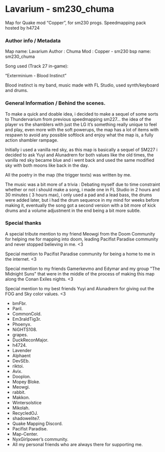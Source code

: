 # Lavarium - sm230_chuma

Map for Quake mod “Copper”, for sm230 progs. Speedmapping pack hosted by h4724

### Author info / Metadata

Map name: Lavarium
Author : Chuma
Mod : Copper - sm230
bsp name: sm230_chuma

Song used (Track 27 in-game): 

“Exterminium - Blood Instinct”

 Blood instinct is my band, music made with FL Studio, used synth/keyboard and drums.

### General Information / Behind the scenes.

To make a quick and doable idea, i decided to make a sequel of some sorts to Thundervarium from previous speedmapping sm227… the idea of the player vs the shamblers with just the LG it’s something really unique to feel and play, even more with the soft powerups, the map has a lot of items with respawn to avoid any possible softlock and enjoy what the map is, a fully action shambler rampage.

Initially i used a vanilla red sky, as this map is basically a sequel of SM227 i decided to ask Yuyi and Alunadrern for both values like the old times, the vanilla red sky became blue and i went back and used the same modified sky with both moons like back in the day.

All the poetry in the map (the trigger texts) was written by me.

The music was a bit more of a trivia : Debating myself due to time constraint whether or not i should make a song, i made one in FL Studio in 2 hours and 30 minutes ( 3 hours max), i only used a pad and a lead bass, the drums were added later, but i had the drum sequence in my mind for weeks before making it, eventually the song got a second version with a bit more of kick drums and a volume adjustment in the end being a bit more subtle.

### Special thanks

A special tribute mention to my friend Meowgi from the Doom Community for helping me for mapping into doom, leading Pacifist Paradise community and never stopped believing in me.  <3

Special mention to Pacifist Paradise community for being a home to me in the internet. <3

Special mention to my friends Gamerkevmo and Edymar and my group "The Midnight Suns" that were in the middle of the process of making this map along the Conan Exiles nights. <3

Special mention to my best friends Yuyi and Alunadrern for giving out the FOG and Sky color values. <3

- bmFbr.
- Paril.
- CommonCold.
- Em3raldTig3r.
- Phoenyx.
- NiGHTS108.
- grapes.
- DuckReconMajor.
- h4724.
- Lavender
- Alphaent
- DevSEb.
- riktoi.
- Avix.
- Dooplon.
- Mopey Bloke.
- Meowgi.
- rabbit.
- Makkon.
- Wintersolstice
- Mikolah.
- RecycledOJ.
- shadowelite7.
- Quake Mapping Discord.
- Pacifist Paradise.
- Map-Center.
- NyxGirlpower’s community.
- All my personal friends who are always there for supporting me.
